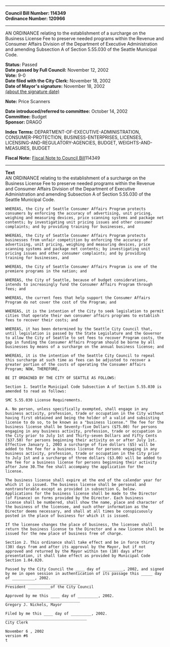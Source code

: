 * * * * *  
  
**Council Bill Number: [](#h0)[](#h2)114349**   
**Ordinance Number: 120966**  
  
* * * * *  
  
AN ORDINANCE relating to the establishment of a surcharge on the Business License Fee to preserve needed programs within the Revenue and Consumer Affairs Division of the Department of Executive Administration and amending Subsection A of Section 5.55.030 of the Seattle Municipal Code.  
  
**Status:** Passed   
**Date passed by Full Council:** November 12, 2002   
**Vote:** 9-0   
**Date filed with the City Clerk:** November 18, 2002   
**Date of Mayor's signature:** November 18, 2002   
[(about the signature date)](/~public/approvaldate.htm)   
  
**Note:** Price Scanners  
  
  
**Date introduced/referred to committee:** October 14, 2002   
**Committee:** Budget   
**Sponsor:** DRAGO   
  
**Index Terms:** DEPARTMENT-OF-EXECUTIVE-ADMINISTRATION, CONSUMER-PROTECTION, BUSINESS-ENTERPRISES, LICENSES, LICENSING-AND-REGULATORY-AGENCIES, BUDGET, WEIGHTS-AND-MEASURES, BUDGET  
  
**Fiscal Note:** [Fiscal Note to Council Bill](http://clerk.seattle.gov/~public/fnote/114349.htm)[](#h1)[](#h3)114349  
  
* * * * *  
  
**Text**  
    AN ORDINANCE relating to the establishment of a surcharge on the  
    Business License Fee to preserve needed programs within the Revenue  
    and Consumer Affairs Division of the Department of Executive  
    Administration and amending Subsection A of Section 5.55.030 of the  
    Seattle Municipal Code.  
  
    WHEREAS, the City of Seattle Consumer Affairs Program protects  
    consumers by enforcing the accuracy of advertising, unit pricing,  
    weighing and measuring devices, price scanning systems and package net  
    contents; by investigating unit pricing issues and other consumer  
    complaints; and by providing training for businesses, and  
  
    WHEREAS, the City of Seattle Consumer Affairs Program protects  
    businesses from unfair competition by enforcing the accuracy of  
    advertising, unit pricing, weighing and measuring devices, price  
    scanning systems and package net contents; by investigating unit  
    pricing issues and other consumer complaints; and by providing  
    training for businesses, and  
  
    WHEREAS, the City of Seattle Consumer Affairs Program is one of the  
    premiere programs in the nation; and  
  
    WHEREAS, the City of Seattle, because of budget considerations,  
    intends to increasingly fund the Consumer Affairs Program through  
    fees; and  
  
    WHEREAS, the current fees that help support the Consumer Affairs  
    Program do not cover the cost of the Program; and  
  
    WHEREAS, it is the intention of the City to seek legislation to permit  
    cities that operate their own consumer affairs programs to establish  
    fees to recover their costs; and  
  
    WHEREAS, it has been determined by the Seattle City Council that,  
    until legislation is passed by the State Legislature and the Governor  
    to allow the City of Seattle to set fees to recover Program costs, the  
    gap in funding the Consumer Affairs Program should be borne by all  
    businesses by means of a surcharge on the annual business license; and  
  
    WHEREAS, it is the intention of the Seattle City Council to repeal  
    this surcharge at such time as fees can be adjusted to recover a  
    greater portion of the costs of operating the Consumer Affairs  
    Program; NOW, THEREFORE,  
  
    BE IT ORDAINED BY THE CITY OF SEATTLE AS FOLLOWS:  
  
    Section 1. Seattle Municipal Code Subsection A of Section 5.55.030 is  
    amended to read as follows:  
  
    SMC 5.55.030 License Requirements.  
  
    A. No person, unless specifically exempted, shall engage in any  
    business activity, profession, trade or occupation in the City without  
    having first obtained and being the holder of a valid and subsisting  
    license to do so, to be known as a "business license." The fee for the  
    business license shall be Seventy-five Dollars ($75.00) for persons  
    engaging in any business activity, profession, trade or occupation in  
    the City prior to July 1st and Thirty-seven Dollars and Fifty Cents  
    ($37.50) for persons beginning their activity on or after July 1st.   
    Effective January 1, 2003 a surcharge of five dollars ($5) will be  
    added to the fee for a business license for persons engaging in any  
    business activity, profession, trade or occupation in the City prior  
    to July 1st and a surcharge of three dollars ($3.00) will be added to  
    the fee for a business license for persons beginning their activity  
    after June 30.The fee shall accompany the application for the  
    license.  
  
    The business license shall expire at the end of the calendar year for  
    which it is issued. The business license shall be personal and  
    nontransferable except as provided in subsection G, below.  
    Applications for the business license shall be made to the Director  
    (of Finance) on forms provided by the Director. Each business  
    license shall be numbered, shall show the name, place and character of  
    the business of the licensee, and such other information as the  
    Director deems necessary, and shall at all times be conspicuously  
    posted in the place of business for which it is issued.  
  
    If the licensee changes the place of business, the licensee shall  
    return the business license to the Director and a new license shall be  
    issued for the new place of business free of charge.  
  
    Section 2. This ordinance shall take effect and be in force thirty  
    (30) days from and after its approval by the Mayor, but if not  
    approved and returned by the Mayor within ten (10) days after  
    presentation, it shall take effect as provided by Municipal Code  
    Section 1.04.020.  
  
    Passed by the City Council the ____ day of _________, 2002, and signed  
    by me in open session in authentication of its passage this _____ day  
    of __________, 2002.  
    _________________________________  
    President __________of the City Council  
  
    Approved by me this ____ day of _________, 2002.  
    _________________________________  
    Gregory J. Nickels, Mayor  
  
    Filed by me this ____ day of _________, 2002.  
    ____________________________________  
    City Clerk  
  
    November 6 , 2002  
    version #6  
    t  
